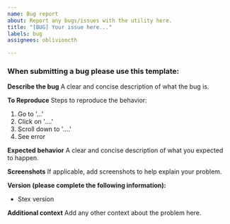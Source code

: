 ```yaml
---
name: Bug report
about: Report any bugs/issues with the utility here.
title: "[BUG] Your issue here..."
labels: bug
assignees: oblivioncth

---
```


### When submitting a bug please use this template:
**Describe the bug**
A clear and concise description of what the bug is.

**To Reproduce**
Steps to reproduce the behavior:
1. Go to '...'
2. Click on '....'
3. Scroll down to '....'
4. See error

**Expected behavior**
A clear and concise description of what you expected to happen.

**Screenshots**
If applicable, add screenshots to help explain your problem.

**Version (please complete the following information):**
- Stex version

**Additional context**
Add any other context about the problem here.

